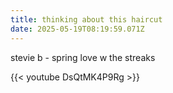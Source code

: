 ```yaml
---
title: thinking about this haircut
date: 2025-05-19T08:19:59.071Z
---
```

stevie b - spring love w the streaks

{{< youtube DsQtMK4P9Rg >}}